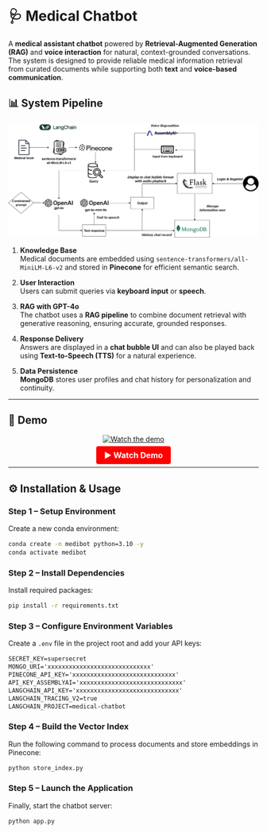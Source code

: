 



# 🩺 Medical Chatbot  

A **medical assistant chatbot** powered by **Retrieval-Augmented Generation (RAG)** and **voice interaction** for natural, context-grounded conversations.  
The system is designed to provide reliable medical information retrieval from curated documents while supporting both **text** and **voice-based communication**.  


## 📊 System Pipeline  

![Pipeline Overview](static/images/pipeline.png)

1. **Knowledge Base**  
   Medical documents are embedded using `sentence-transformers/all-MiniLM-L6-v2` and stored in **Pinecone** for efficient semantic search.  

2. **User Interaction**  
   Users can submit queries via **keyboard input** or **speech**.  

3. **RAG with GPT-4o**  
   The chatbot uses a **RAG pipeline** to combine document retrieval with generative reasoning, ensuring accurate, grounded responses.  

4. **Response Delivery**  
   Answers are displayed in a **chat bubble UI** and can also be played back using **Text-to-Speech (TTS)** for a natural experience.  

5. **Data Persistence**  
   **MongoDB** stores user profiles and chat history for personalization and continuity.  

---

## 🎥 Demo  
<p align="center">
  <a href="https://youtu.be/dyRZdyNx1p0">
    <img src="https://img.youtube.com/vi/dyRZdyNx1p0/0.jpg" alt="Watch the demo" style="width:480px; max-width:100%; border:0;">
  </a>
</p>
<p align="center">
  <a href="https://youtu.be/dyRZdyNx1p0" style="text-decoration:none; font-weight:bold; font-size:16px; color:#fff; background-color:#ff0000; padding:8px 16px; border-radius:4px;">▶ Watch Demo</a>
</p>


---

## ⚙️ Installation & Usage  

### Step 1 – Setup Environment  
Create a new conda environment:  

```bash
conda create -n medibot python=3.10 -y
conda activate medibot
````

### Step 2 – Install Dependencies

Install required packages:

```bash
pip install -r requirements.txt
```

### Step 3 – Configure Environment Variables

Create a `.env` file in the project root and add your API keys:

```env
SECRET_KEY=supersecret
MONGO_URI='xxxxxxxxxxxxxxxxxxxxxxxxxxxxx'
PINECONE_API_KEY='xxxxxxxxxxxxxxxxxxxxxxxxxxxxx'
API_KEY_ASSEMBLYAI='xxxxxxxxxxxxxxxxxxxxxxxxxxxxx'
LANGCHAIN_API_KEY='xxxxxxxxxxxxxxxxxxxxxxxxxxxxx'
LANGCHAIN_TRACING_V2=true
LANGCHAIN_PROJECT=medical-chatbot
```

### Step 4 – Build the Vector Index

Run the following command to process documents and store embeddings in Pinecone:

```bash
python store_index.py
```

### Step 5 – Launch the Application

Finally, start the chatbot server:

```bash
python app.py
```


